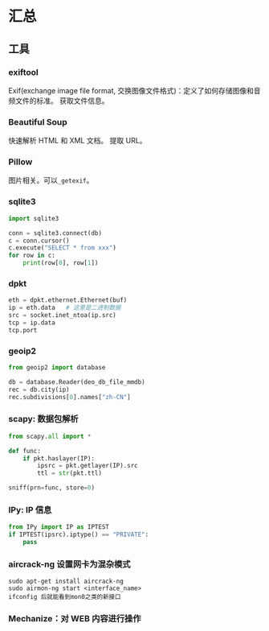 
# 汇总

## 工具
### exiftool
Exif(exchange image file format, 交换图像文件格式)：定义了如何存储图像和音频文件的标准。
获取文件信息。
### Beautiful Soup
快速解析 HTML 和 XML 文档。
提取 URL。

### Pillow
图片相关。可以`_getexif`。

### sqlite3
```python
import sqlite3

conn = sqlite3.connect(db)
c = conn.cursor()
c.execute("SELECT * from xxx")
for row in c:
    print(row[0], row[1])
```

### dpkt

```python
eth = dpkt.ethernet.Ethernet(buf)
ip = eth.data   # 这里是二进制数据
src = socket.inet_ntoa(ip.src)
tcp = ip.data
tcp.port
```

### geoip2
```python
from geoip2 import database

db = database.Reader(deo_db_file_mmdb)
rec = db.city(ip)
rec.subdivisions[0].names["zh-CN"]
```

### scapy: 数据包解析
```python
from scapy.all import *

def func:
    if pkt.haslayer(IP):
        ipsrc = pkt.getlayer(IP).src
        ttl = str(pkt.ttl)

sniff(prn=func, store=0)
```

### IPy: IP 信息
```python
from IPy import IP as IPTEST
if IPTEST(ipsrc).iptype() == "PRIVATE":
    pass
```

### aircrack-ng 设置网卡为混杂模式
```shell
sudo apt-get install aircrack-ng
sudo airmon-ng start <interface_name>
ifconfig 后就能看到mon0之类的新接口
```

### Mechanize：对 WEB 内容进行操作
```
```
